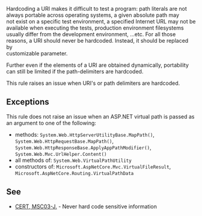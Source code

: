 
Hardcoding a URI makes it difficult to test a program: path literals are not always portable across operating systems, a given absolute path may<br>not exist on a specific test environment, a specified Internet URL may not be available when executing the tests, production environment filesystems<br>usually differ from the development environment, ...etc. For all those reasons, a URI should never be hardcoded. Instead, it should be replaced by<br>customizable parameter.

Further even if the elements of a URI are obtained dynamically, portability can still be limited if the path-delimiters are hardcoded.

This rule raises an issue when URI's or path delimiters are hardcoded.

## Exceptions

This rule does not raise an issue when an ASP.NET virtual path is passed as an argument to one of the following:

- methods: `System.Web.HttpServerUtilityBase.MapPath()`, `System.Web.HttpRequestBase.MapPath()`,<br>  `System.Web.HttpResponseBase.ApplyAppPathModifier()`, `System.Web.Mvc.UrlHelper.Content()`
- all methods of: `System.Web.VirtualPathUtility`
- constructors of: `Microsoft.AspNetCore.Mvc.VirtualFileResult`, `Microsoft.AspNetCore.Routing.VirtualPathData`


## See

- [CERT, MSC03-J.](https://www.securecoding.cert.org/confluence/x/qQCHAQ) - Never hard code sensitive information


